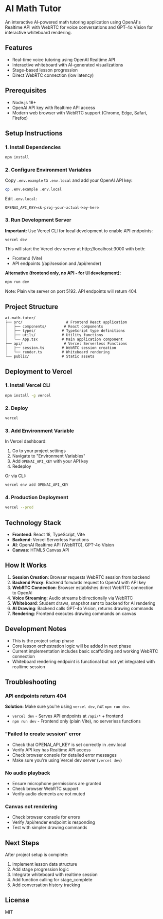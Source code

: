 # AI Math Tutor

An interactive AI-powered math tutoring application using OpenAI's Realtime API with WebRTC for voice conversations and GPT-4o Vision for interactive whiteboard rendering.

## Features

- Real-time voice tutoring using OpenAI Realtime API
- Interactive whiteboard with AI-generated visualizations
- Stage-based lesson progression
- Direct WebRTC connection (low latency)

## Prerequisites

- Node.js 18+
- OpenAI API key with Realtime API access
- Modern web browser with WebRTC support (Chrome, Edge, Safari, Firefox)

## Setup Instructions

### 1. Install Dependencies

```bash
npm install
```

### 2. Configure Environment Variables

Copy `.env.example` to `.env.local` and add your OpenAI API key:

```bash
cp .env.example .env.local
```

Edit `.env.local`:
```
OPENAI_API_KEY=sk-proj-your-actual-key-here
```

### 3. Run Development Server

**Important:** Use Vercel CLI for local development to enable API endpoints:

```bash
vercel dev
```

This will start the Vercel dev server at http://localhost:3000 with both:
- Frontend (Vite)
- API endpoints (/api/session and /api/render)

**Alternative (frontend only, no API - for UI development):**
```bash
npm run dev
```
Note: Plain vite server on port 5192. API endpoints will return 404.

## Project Structure

```
ai-math-tutor/
├── src/                    # Frontend React application
│   ├── components/        # React components
│   ├── types/            # TypeScript type definitions
│   ├── utils/            # Utility functions
│   └── App.tsx           # Main application component
├── api/                   # Vercel Serverless Functions
│   ├── session.ts        # WebRTC session creation
│   └── render.ts         # Whiteboard rendering
└── public/               # Static assets
```

## Deployment to Vercel

### 1. Install Vercel CLI

```bash
npm install -g vercel
```

### 2. Deploy

```bash
vercel
```

### 3. Add Environment Variable

In Vercel dashboard:
1. Go to your project settings
2. Navigate to "Environment Variables"
3. Add `OPENAI_API_KEY` with your API key
4. Redeploy

Or via CLI:
```bash
vercel env add OPENAI_API_KEY
```

### 4. Production Deployment

```bash
vercel --prod
```

## Technology Stack

- **Frontend**: React 18, TypeScript, Vite
- **Backend**: Vercel Serverless Functions
- **AI**: OpenAI Realtime API (WebRTC), GPT-4o Vision
- **Canvas**: HTML5 Canvas API

## How It Works

1. **Session Creation**: Browser requests WebRTC session from backend
2. **Backend Proxy**: Backend forwards request to OpenAI with API key
3. **WebRTC Connection**: Browser establishes direct WebRTC connection to OpenAI
4. **Voice Streaming**: Audio streams bidirectionally via WebRTC
5. **Whiteboard**: Student draws, snapshot sent to backend for AI rendering
6. **AI Drawing**: Backend calls GPT-4o Vision, returns drawing commands
7. **Rendering**: Frontend executes drawing commands on canvas

## Development Notes

- This is the project setup phase
- Core lesson orchestration logic will be added in next phase
- Current implementation includes basic scaffolding and working WebRTC connection
- Whiteboard rendering endpoint is functional but not yet integrated with realtime session

## Troubleshooting

### API endpoints return 404
**Solution:** Make sure you're using `vercel dev`, not `npm run dev`.
- `vercel dev` - Serves API endpoints at `/api/*` + frontend
- `npm run dev` - Frontend only (plain Vite), no serverless functions

### "Failed to create session" error
- Check that OPENAI_API_KEY is set correctly in .env.local
- Verify API key has Realtime API access
- Check browser console for detailed error messages
- Make sure you're using Vercel dev server (`vercel dev`)

### No audio playback
- Ensure microphone permissions are granted
- Check browser WebRTC support
- Verify audio elements are not muted

### Canvas not rendering
- Check browser console for errors
- Verify /api/render endpoint is responding
- Test with simpler drawing commands

## Next Steps

After project setup is complete:
1. Implement lesson data structure
2. Add stage progression logic
3. Integrate whiteboard with realtime session
4. Add function calling for stage_complete
5. Add conversation history tracking

## License

MIT

